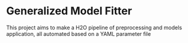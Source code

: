 # Generalized Model Fitter

This project aims to make a H2O pipeline of preprocessing and models application, all automated based on a YAML parameter file
